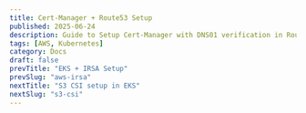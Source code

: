 ```yaml
---
title: Cert-Manager + Route53 Setup
published: 2025-06-24
description: Guide to Setup Cert-Manager with DNS01 verification in Route53
tags: [AWS, Kubernetes]
category: Docs
draft: false
prevTitle: "EKS + IRSA Setup"
prevSlug: "aws-irsa"
nextTitle: "S3 CSI setup in EKS"
nextSlug: "s3-csi"
---
```

